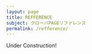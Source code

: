 ```yaml
---
layout: page
title: REFFERENCE
subject: クローバPAGEリファレンス
permalink: /refference/
---
```


<div class="box">
Under Construction!
</div>

